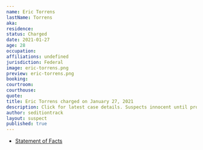 ```yaml
---
name: Eric Torrens
lastName: Torrens
aka: 
residence: 
status: Charged
date: 2021-01-27
age: 28
occupation: 
affiliations: undefined
jurisdiction: Federal
image: eric-torrens.png
preview: eric-torrens.png
booking: 
courtroom: 
courthouse: 
quote: 
title: Eric Torrens charged on January 27, 2021
description: Click for latest case details. Suspects innocent until proven guilty.
author: seditiontrack
layout: suspect
published: true
---
```

- [Statement of Facts](https://extremism.gwu.edu/sites/g/files/zaxdzs2191/f/Eric%20Chase%20Torrens%20Statement%20of%20Facts.pdf)
